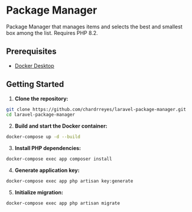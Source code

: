 # Package Manager

Package Manager that manages items and selects the best and smallest box among the list. Requires PHP 8.2.

## Prerequisites

- [Docker Desktop](https://www.docker.com/products/docker-desktop)

## Getting Started

1. **Clone the repository:**
```bash
git clone https://github.com/chardrreyes/laravel-package-manager.git
cd laravel-package-manager
```

2. **Build and start the Docker container:**
```bash
docker-compose up -d --build
```

3. **Install PHP dependencies:**
```bash
docker-compose exec app composer install
```

4. **Generate application key:**
```bash
docker-compose exec app php artisan key:generate
```
    
5. **Initialize migration:**
```bash
docker-compose exec app php artisan migrate
```

